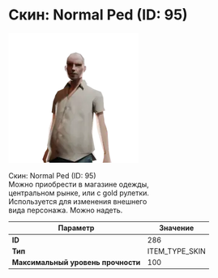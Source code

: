 # Скин: Normal Ped (ID: 95)

![Item Image](../img/286.webp?raw=true)

Скин: Normal Ped (ID: 95)<br>Можно приобрести в магазине одежды,<br>центральном рынке, или с gold рулетки.<br>Используется для изменения внешнего<br>вида персонажа. Можно надеть.


| Параметр | Значение |
|----------|----------|
| **ID** | 286 |
| **Тип** | ITEM_TYPE_SKIN |
| **Максимальный уровень прочности** | 100 |


